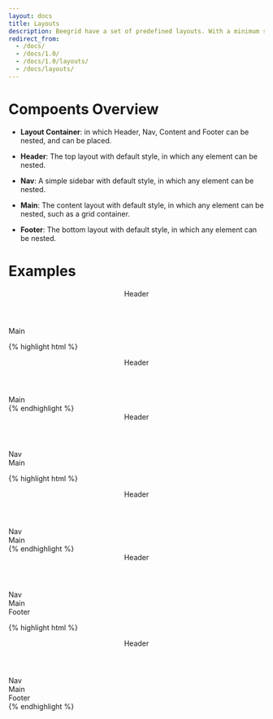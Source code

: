 ```yaml
---
layout: docs
title: Layouts
description: Beegrid have a set of predefined layouts. With a minimum set of classes and few components you can laying out an entire website.
redirect_from:
  - /docs/
  - /docs/1.0/
  - /docs/1.0/layouts/
  - /docs/layouts/
---
```


# Compoents Overview

- **Layout Container**: in which Header, Nav, Content and Footer can be nested, and can be placed.

- **Header**: The top layout with default style, in which any element can be nested.

- **Nav**: A simple sidebar with default style, in which any element can be nested.

- **Main**: The content layout with default style, in which any element can be nested, such as a grid container.

- **Footer**: The bottom layout with default style, in which any element can be nested.

# Examples

<div class="docs-example">
  <div class="layout-1" style="max-height: 400px;">
    <header>Header</header>
    <main>Main</main>
  </div>
</div>

{% highlight html %}
<div class="layout-1">
  <header>Header</header>
  <main>Main</main>
</div>
{% endhighlight %}

<div class="docs-example">
  <div class="layout-2" style="max-height: 400px;">
    <header>Header</header>
    <nav>Nav</nav>
    <main>Main</main>
  </div>
</div>

{% highlight html %}
<div class="layout-2">
  <header>Header</header>
  <nav>Nav</nav>
  <main>Main</main>
</div>
{% endhighlight %}

<div class="docs-example">
  <div class="layout-3" style="max-height: 400px;">
    <header>Header</header>
    <nav>Nav</nav>
    <main>Main</main>
    <footer>Footer</footer>
  </div>
</div>

{% highlight html %}
<div class="layout-3">
  <header>Header</header>
  <nav>Nav</nav>
  <main>Main</main>
  <footer>Footer</footer>
</div>
{% endhighlight %}
